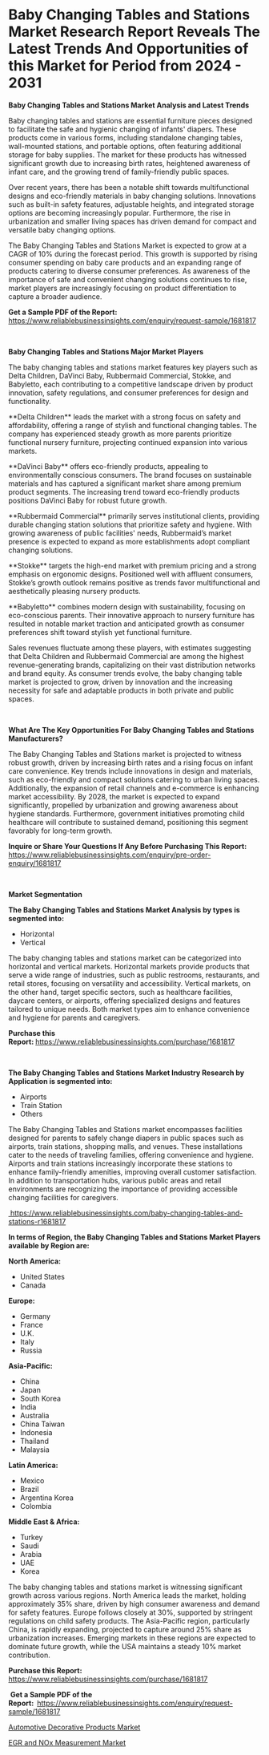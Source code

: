 <p><h1>Baby Changing Tables and Stations Market Research Report Reveals The Latest Trends And Opportunities of this Market for Period from 2024 - 2031</h1></p><p><strong>Baby Changing Tables and Stations Market Analysis and Latest Trends</strong></p>
<p><p>Baby changing tables and stations are essential furniture pieces designed to facilitate the safe and hygienic changing of infants' diapers. These products come in various forms, including standalone changing tables, wall-mounted stations, and portable options, often featuring additional storage for baby supplies. The market for these products has witnessed significant growth due to increasing birth rates, heightened awareness of infant care, and the growing trend of family-friendly public spaces.</p><p>Over recent years, there has been a notable shift towards multifunctional designs and eco-friendly materials in baby changing solutions. Innovations such as built-in safety features, adjustable heights, and integrated storage options are becoming increasingly popular. Furthermore, the rise in urbanization and smaller living spaces has driven demand for compact and versatile baby changing options.</p><p>The Baby Changing Tables and Stations Market is expected to grow at a CAGR of 10% during the forecast period. This growth is supported by rising consumer spending on baby care products and an expanding range of products catering to diverse consumer preferences. As awareness of the importance of safe and convenient changing solutions continues to rise, market players are increasingly focusing on product differentiation to capture a broader audience.</p></p>
<p><strong>Get a Sample PDF of the Report:&nbsp;</strong> <a href="https://www.reliablebusinessinsights.com/enquiry/request-sample/1681817?utm_campaign=75&utm_medium=2&utm_source=Github&utm_content=ia&utm_term=27122024&utm_id=baby-changing-tables-and-stations">https://www.reliablebusinessinsights.com/enquiry/request-sample/1681817</a></p>
<p>&nbsp;</p>
<p><strong>Baby Changing Tables and Stations Major Market Players</strong></p>
<p><p>The baby changing tables and stations market features key players such as Delta Children, DaVinci Baby, Rubbermaid Commercial, Stokke, and Babyletto, each contributing to a competitive landscape driven by product innovation, safety regulations, and consumer preferences for design and functionality.</p><p>**Delta Children** leads the market with a strong focus on safety and affordability, offering a range of stylish and functional changing tables. The company has experienced steady growth as more parents prioritize functional nursery furniture, projecting continued expansion into various markets.</p><p>**DaVinci Baby** offers eco-friendly products, appealing to environmentally conscious consumers. The brand focuses on sustainable materials and has captured a significant market share among premium product segments. The increasing trend toward eco-friendly products positions DaVinci Baby for robust future growth.</p><p>**Rubbermaid Commercial** primarily serves institutional clients, providing durable changing station solutions that prioritize safety and hygiene. With growing awareness of public facilities' needs, Rubbermaid’s market presence is expected to expand as more establishments adopt compliant changing solutions.</p><p>**Stokke** targets the high-end market with premium pricing and a strong emphasis on ergonomic designs. Positioned well with affluent consumers, Stokke’s growth outlook remains positive as trends favor multifunctional and aesthetically pleasing nursery products.</p><p>**Babyletto** combines modern design with sustainability, focusing on eco-conscious parents. Their innovative approach to nursery furniture has resulted in notable market traction and anticipated growth as consumer preferences shift toward stylish yet functional furniture.</p><p>Sales revenues fluctuate among these players, with estimates suggesting that Delta Children and Rubbermaid Commercial are among the highest revenue-generating brands, capitalizing on their vast distribution networks and brand equity. As consumer trends evolve, the baby changing table market is projected to grow, driven by innovation and the increasing necessity for safe and adaptable products in both private and public spaces.</p></p>
<p>&nbsp;</p>
<p><strong>What Are The Key Opportunities For Baby Changing Tables and Stations Manufacturers?</strong></p>
<p><p>The Baby Changing Tables and Stations market is projected to witness robust growth, driven by increasing birth rates and a rising focus on infant care convenience. Key trends include innovations in design and materials, such as eco-friendly and compact solutions catering to urban living spaces. Additionally, the expansion of retail channels and e-commerce is enhancing market accessibility. By 2028, the market is expected to expand significantly, propelled by urbanization and growing awareness about hygiene standards. Furthermore, government initiatives promoting child healthcare will contribute to sustained demand, positioning this segment favorably for long-term growth.</p></p>
<p><strong>Inquire or Share Your Questions If Any Before Purchasing This Report:</strong> <a href="https://www.reliablebusinessinsights.com/enquiry/pre-order-enquiry/1681817?utm_campaign=75&utm_medium=2&utm_source=Github&utm_content=ia&utm_term=27122024&utm_id=baby-changing-tables-and-stations">https://www.reliablebusinessinsights.com/enquiry/pre-order-enquiry/1681817</a></p>
<p>&nbsp;</p>
<p><strong>Market Segmentation</strong></p>
<p><strong>The Baby Changing Tables and Stations Market Analysis by types is segmented into:</strong></p>
<p><ul><li>Horizontal</li><li>Vertical</li></ul></p>
<p><p>The baby changing tables and stations market can be categorized into horizontal and vertical markets. Horizontal markets provide products that serve a wide range of industries, such as public restrooms, restaurants, and retail stores, focusing on versatility and accessibility. Vertical markets, on the other hand, target specific sectors, such as healthcare facilities, daycare centers, or airports, offering specialized designs and features tailored to unique needs. Both market types aim to enhance convenience and hygiene for parents and caregivers.</p></p>
<p><strong>Purchase this Report:&nbsp;</strong><a href="https://www.reliablebusinessinsights.com/purchase/1681817?utm_campaign=75&utm_medium=2&utm_source=Github&utm_content=ia&utm_term=27122024&utm_id=baby-changing-tables-and-stations">https://www.reliablebusinessinsights.com/purchase/1681817</a></p>
<p>&nbsp;</p>
<p><strong>The Baby Changing Tables and Stations Market Industry Research by Application is segmented into:</strong></p>
<p><ul><li>Airports</li><li>Train Station</li><li>Others</li></ul></p>
<p><p>The Baby Changing Tables and Stations market encompasses facilities designed for parents to safely change diapers in public spaces such as airports, train stations, shopping malls, and venues. These installations cater to the needs of traveling families, offering convenience and hygiene. Airports and train stations increasingly incorporate these stations to enhance family-friendly amenities, improving overall customer satisfaction. In addition to transportation hubs, various public areas and retail environments are recognizing the importance of providing accessible changing facilities for caregivers.</p></p>
<p><a href="https://www.reliablebusinessinsights.com/baby-changing-tables-and-stations-r1681817?utm_campaign=75&utm_medium=2&utm_source=Github&utm_content=ia&utm_term=27122024&utm_id=baby-changing-tables-and-stations">&nbsp;https://www.reliablebusinessinsights.com/baby-changing-tables-and-stations-r1681817</a></p>
<p><strong>In terms of Region, the Baby Changing Tables and Stations Market Players available by Region are:</strong></p>
<p>
    <p> <strong> North America: </strong>
        <ul>
            <li>United States</li>
            <li>Canada</li>
        </ul>
        </p> 
    <p> <strong> Europe: </strong>
        <ul>
            <li>Germany</li>
            <li>France</li>
            <li>U.K.</li>
            <li>Italy</li>
            <li>Russia</li>
        </ul>
        </p> 
    <p> <strong> Asia-Pacific: </strong>
        <ul>
            <li>China</li>
            <li>Japan</li>
            <li>South Korea</li>
            <li>India</li>
            <li>Australia</li>
            <li>China Taiwan</li>
            <li>Indonesia</li>
            <li>Thailand</li>
            <li>Malaysia</li>
        </ul>
        </p> 
    <p> <strong> Latin America: </strong>
        <ul>
            <li>Mexico</li>
            <li>Brazil</li>
            <li>Argentina Korea</li>
            <li>Colombia</li>
        </ul>
        </p> 
    <p> <strong> Middle East & Africa: </strong>
        <ul>
            <li>Turkey</li>
            <li>Saudi</li>
            <li>Arabia</li>
            <li>UAE</li>
            <li>Korea</li>
        </ul>
    </p>
    </p>
<p><p>The baby changing tables and stations market is witnessing significant growth across various regions. North America leads the market, holding approximately 35% share, driven by high consumer awareness and demand for safety features. Europe follows closely at 30%, supported by stringent regulations on child safety products. The Asia-Pacific region, particularly China, is rapidly expanding, projected to capture around 25% share as urbanization increases. Emerging markets in these regions are expected to dominate future growth, while the USA maintains a steady 10% market contribution.</p></p>
<p><strong>Purchase this Report: </strong><a href="https://www.reliablebusinessinsights.com/purchase/1681817?utm_campaign=75&utm_medium=2&utm_source=Github&utm_content=ia&utm_term=27122024&utm_id=baby-changing-tables-and-stations">https://www.reliablebusinessinsights.com/purchase/1681817</a></p>
<p>&nbsp;<strong>Get a Sample PDF of the Report:&nbsp;&nbsp;</strong><a href="https://www.reliablebusinessinsights.com/enquiry/request-sample/1681817?utm_campaign=75&utm_medium=2&utm_source=Github&utm_content=ia&utm_term=27122024&utm_id=baby-changing-tables-and-stations">https://www.reliablebusinessinsights.com/enquiry/request-sample/1681817</a></p>
<p><strong></strong></p>
<p><p><a href="https://github.com/bogganbillie6969/Market-Research-Report-List-1/blob/main/automotive-decorative-products-market.md?utm_campaign=75&utm_medium=2&utm_source=Github&utm_content=ia&utm_term=27122024&utm_id=baby-changing-tables-and-stations">Automotive Decorative Products Market</a></p><p><a href="https://github.com/donnettaletizia/Market-Research-Report-List-1/blob/main/egr-and-nox-measurement-market.md?utm_campaign=75&utm_medium=2&utm_source=Github&utm_content=ia&utm_term=27122024&utm_id=baby-changing-tables-and-stations">EGR and NOx Measurement Market</a></p></p>